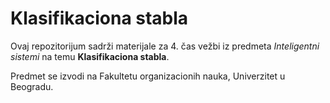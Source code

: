 # Klasifikaciona stabla

Ovaj repozitorijum sadrži materijale za 4. čas vežbi iz predmeta *Inteligentni sistemi* na temu **Klasifikaciona stabla**.

Predmet se izvodi na Fakultetu organizacionih nauka, Univerzitet u Beogradu.